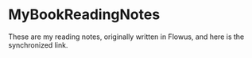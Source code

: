 # MyBookReadingNotes
These are my reading notes, originally written in Flowus, and here is the synchronized link.
